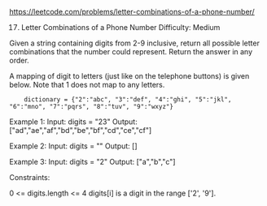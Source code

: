 https://leetcode.com/problems/letter-combinations-of-a-phone-number/

17. Letter Combinations of a Phone Number
Difficulty: Medium

Given a string containing digits from 2-9 inclusive, return all possible letter combinations that the number could represent. Return the answer in any order.

A mapping of digit to letters (just like on the telephone buttons) is given below. Note that 1 does not map to any letters.

        dictionary = {"2":"abc", "3":"def", "4":"ghi", "5":"jkl", "6":"mno", "7":"pqrs", "8":"tuv", "9":"wxyz"}

 

Example 1:
Input: digits = "23"
Output: ["ad","ae","af","bd","be","bf","cd","ce","cf"]

Example 2:
Input: digits = ""
Output: []

Example 3:
Input: digits = "2"
Output: ["a","b","c"]
 
Constraints:

0 <= digits.length <= 4
digits[i] is a digit in the range ['2', '9'].